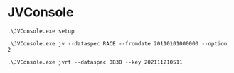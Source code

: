 # JVConsole

```
.\JVConsole.exe setup
```

```
.\JVConsole.exe jv --dataspec RACE --fromdate 20110101000000 --option 2
```

```
.\JVConsole.exe jvrt --dataspec 0B30 --key 202111210511
```
